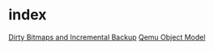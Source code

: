 # index

[Dirty Bitmaps and Incremental Backup](https://www.qemu.org/docs/master/interop/bitmaps.html)
[Qemu Object Model](https://www.cnblogs.com/edver/p/14684143.html)

